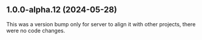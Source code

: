 ## 1.0.0-alpha.12 (2024-05-28)

This was a version bump only for server to align it with other projects, there were no code changes.